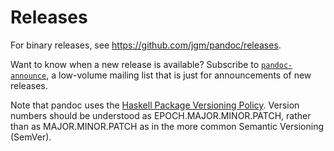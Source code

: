 # Releases

For binary releases, see <https://github.com/jgm/pandoc/releases>.

Want to know when a new release is available? Subscribe to
[`pandoc-announce`](http://groups.google.com/group/pandoc-announce), a
low-volume mailing list that is just for announcements of new releases.

Note that pandoc uses the [Haskell Package Versioning Policy][PVP].
Version numbers should be understood as EPOCH.MAJOR.MINOR.PATCH,
rather than as MAJOR.MINOR.PATCH as in the more common
Semantic Versioning (SemVer).

[PVP]: https://pvp.haskell.org/

